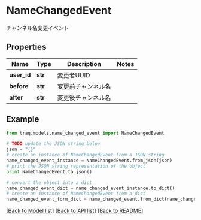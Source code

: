 # NameChangedEvent

チャンネル名変更イベント

## Properties

Name | Type | Description | Notes
------------ | ------------- | ------------- | -------------
**user_id** | **str** | 変更者UUID | 
**before** | **str** | 変更前チャンネル名 | 
**after** | **str** | 変更後チャンネル名 | 

## Example

```python
from traq.models.name_changed_event import NameChangedEvent

# TODO update the JSON string below
json = "{}"
# create an instance of NameChangedEvent from a JSON string
name_changed_event_instance = NameChangedEvent.from_json(json)
# print the JSON string representation of the object
print NameChangedEvent.to_json()

# convert the object into a dict
name_changed_event_dict = name_changed_event_instance.to_dict()
# create an instance of NameChangedEvent from a dict
name_changed_event_form_dict = name_changed_event.from_dict(name_changed_event_dict)
```
[[Back to Model list]](../README.md#documentation-for-models) [[Back to API list]](../README.md#documentation-for-api-endpoints) [[Back to README]](../README.md)


